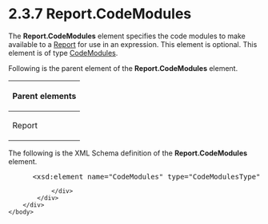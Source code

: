 <html dir="LTR" xmlns:mshelp="http://msdn.microsoft.com/mshelp" xmlns:ddue="http://ddue.schemas.microsoft.com/authoring/2003/5" xmlns:xlink="http://www.w3.org/1999/xlink" xmlns:tool="http://www.microsoft.com/tooltip">
    <head>
        <meta http-equiv="Content-Type" content="text/html; CHARSET=utf-8"></meta>
        <meta name="save" content="history"></meta>
        <title>2.3.7 Report.CodeModules</title>
        <xml>
            <mshelp:toctitle title="2.3.7 Report.CodeModules"></mshelp:toctitle>
            <mshelp:rltitle title="[MS-RDL]: Report.CodeModules"></mshelp:rltitle>
            <mshelp:keyword index="A" term="0de02d89-8488-4fcc-b691-21b2cefff1ba"></mshelp:keyword>
            <mshelp:attr name="DCSext.ContentType" value="open specification"></mshelp:attr>
            <mshelp:attr name="AssetID" value="0de02d89-8488-4fcc-b691-21b2cefff1ba"></mshelp:attr>
            <mshelp:attr name="TopicType" value="kbRef"></mshelp:attr>
            <mshelp:attr name="DCSext.Title" value="[MS-RDL]: Report.CodeModules" />
        </xml>
    </head>
    <body>
        <div id="header">
            <h1 class="heading">2.3.7 Report.CodeModules</h1>
        </div>
        <div id="mainSection">
            <div id="mainBody">
                <div id="allHistory" class="saveHistory"></div>
                <div id="sectionSection0" class="section" name="collapseableSection">
                    

<p>The <b>Report.CodeModules</b> element specifies the code
modules to make available to a <a href="6bbaafec-020b-406c-b4e7-5e4318b616cb.html">Report</a> for use in an
expression. This element is optional. This element is of type <a href="e375acef-ea9b-4a78-9b77-1be5d14bc878.html">CodeModules</a>.</p>

<p>Following is the parent element of the <b>Report.CodeModules</b>
element.</p>

<table>
 <thead>
  <tr>
   <th>
   <p>Parent elements</p>
   </th>
  </tr>
 </thead>
 <tr>
  <td>
  <p>Report</p>
  </td>
 </tr>
</table>

<p>The following is the XML Schema definition of the <b>Report.CodeModules</b>
element.</p>

<dl>
<dd>
<div><pre> &lt;xsd:element name=&quot;CodeModules&quot; type=&quot;CodeModulesType&quot; minOccurs=&quot;0&quot; /&gt;
</pre></div>
</dd></dl>


                </div>
            </div>
        </div>
    </body>
</html>